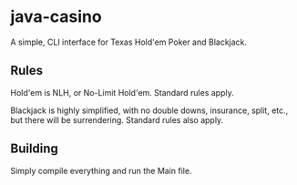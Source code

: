 # java-casino
A simple, CLI interface for Texas Hold'em Poker and Blackjack. 

## Rules
Hold'em is NLH, or No-Limit Hold'em. Standard rules apply.

Blackjack is highly simplified, with no double downs, insurance, split, etc., but there will be surrendering. Standard rules also apply.

## Building
Simply compile everything and run the Main file.
